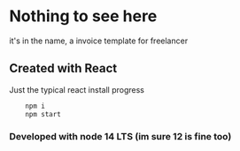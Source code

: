 # Nothing to see here

it's in the name, a invoice template for freelancer

## Created with React

Just the typical react install progress

```javascript
    npm i
    npm start
```

### Developed with node 14 LTS (im sure 12 is fine too)
